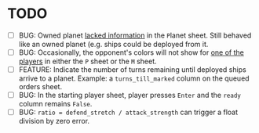 # TODO
- [ ] BUG: Owned planet [lacked information](bugImg/ships_absent.png) in the `P`lanet sheet. Still behaved like an owned planet (e.g. ships could be deployed from it.
- [ ] BUG: Occasionally, the opponent's colors will not show for [one of the players](bugImg/colors.png) in either the `P` sheet or the `M` sheet.
- [ ] FEATURE: Indicate the number of turns remaining until deployed ships arrive to a planet. Example: a `turns_till_marked` column on the queued orders sheet.
- [ ] BUG: In the starting player sheet, player presses `Enter` and the `ready` column remains `False`.
- [ ] BUG: `ratio = defend_stretch / attack_strength` can trigger a float division by zero error.
